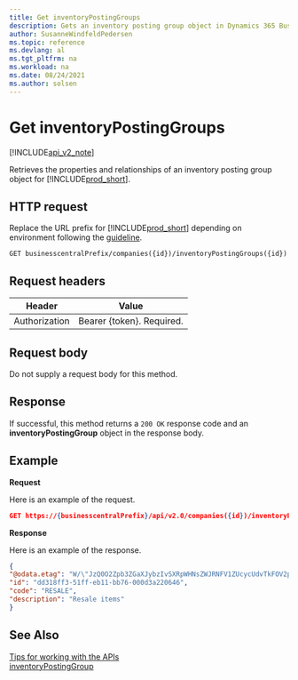 ```yaml
---
title: Get inventoryPostingGroups
description: Gets an inventory posting group object in Dynamics 365 Business Central.
author: SusanneWindfeldPedersen
ms.topic: reference
ms.devlang: al
ms.tgt_pltfrm: na
ms.workload: na
ms.date: 08/24/2021
ms.author: solsen
---
```


<!-- NOTE: This article is an auto-generated stub from the metadata file. -->
<!-- The sections marked with an EDIT_IS_REQUIRED require manual editing. -->
# Get inventoryPostingGroups

[!INCLUDE[api_v2_note](../../../includes/api_v2_note.md)]

Retrieves the properties and relationships of an inventory posting group object for [!INCLUDE[prod_short](../../../includes/prod_short.md)].

## HTTP request

Replace the URL prefix for [!INCLUDE[prod_short](../../../includes/prod_short.md)] depending on environment following the [guideline](../../v2.0/endpoints-apis-for-dynamics.md).
<!-- START>EDIT_IS_REQUIRED. There URL for accessing the endpoint might be different -->
```
GET businesscentralPrefix/companies({id})/inventoryPostingGroups({id})
```
<!-- END>EDIT_IS_REQUIRED -->
## Request headers

|Header|Value|
|------|-----|
|Authorization  |Bearer {token}. Required. |

## Request body

Do not supply a request body for this method.

## Response

If successful, this method returns a ```200 OK``` response code and an **inventoryPostingGroup** object in the response body.

## Example

**Request**

Here is an example of the request.

```json
GET https://{businesscentralPrefix}/api/v2.0/companies({id})/inventoryPostingGroups({id})
```

**Response**

Here is an example of the response.

```json
{
"@odata.etag": "W/\"JzQ0O2Zpb3ZGaXJybzIvSXRpWHNsZWJRNFV1ZUcycUdvTkFOV2paQVNiQVlaNkU9MTswMDsn\"",
"id": "dd318ff3-51ff-eb11-bb76-000d3a220646",
"code": "RESALE",
"description": "Resale items"
}
```

## See Also

[Tips for working with the APIs](/dynamics365/business-central/dev-itpro/developer/devenv-connect-apps-tips)  
[inventoryPostingGroup](../resources/dynamics_inventoryPostingGroup.md)  
